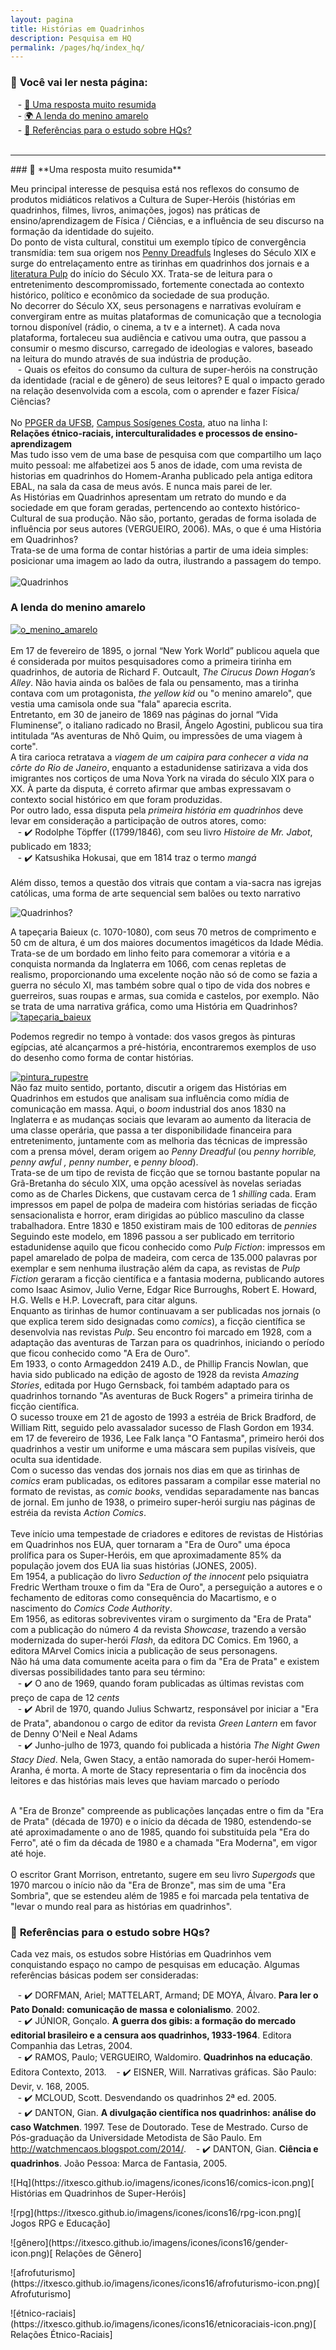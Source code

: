 ```yaml
---
layout: pagina
title: Histórias em Quadrinhos
description: Pesquisa em HQ
permalink: /pages/hq/index_hq/
---
```


### 📌 **Você vai ler nesta página:**

&nbsp;&nbsp;&nbsp;- [🧩 Uma resposta muito resumida](#🧩-uma-resposta-muito-resumida)  
&nbsp;&nbsp;&nbsp;- [🌍 A lenda do menino amarelo](#🌍-A-lenda-do-menino-amarelo)  
&nbsp;&nbsp;&nbsp;- [📘 Referências para o estudo sobre HQs?](#📘-Referências-para-o-estudo-sobre-HQs?)  
<br>
<hr>
### 🧩 **Uma resposta muito resumida**

Meu principal interesse de pesquisa está nos reflexos do consumo de produtos midiáticos relativos a Cultura de Super-Heróis (histórias em quadrinhos, filmes, livros, animações, jogos) nas práticas de ensino/aprendizagem de Física / Ciências, e a influência de seu discurso na formação da identidade do sujeito.
<br>
Do ponto de vista cultural, constitui um exemplo típico  de convergência transmídia: tem sua origem nos [Penny Dreadfuls](https://en.wikipedia.org/wiki/Penny_dreadful) Ingleses do Século XIX e surge do entrelaçamento entre as tirinhas em quadrinhos dos jornais e a [literatura Pulp](https://en.wikipedia.org/wiki/Pulp_magazine) do início do Século XX. Trata-se de  leitura para o entretenimento descompromissado,  fortemente conectada ao contexto histórico, político e econômico da sociedade de sua produção.
<br>
No decorrer do Século XX, seus personagens e narrativas evoluíram e convergiram entre as muitas plataformas de comunicação que a tecnologia tornou disponível (rádio, o cinema, a tv e a internet). A cada nova plataforma, fortaleceu sua audiência e cativou uma outra, que passou a consumir o mesmo discurso, carregado de ideologias e valores, baseado na leitura do mundo através de sua indústria de produção.
<br>
&nbsp;&nbsp;&nbsp;- Quais os efeitos do consumo da cultura de super-heróis na construção da identidade (racial e de gênero) de seus leitores? E qual o impacto  gerado na relação desenvolvida com a escola,  com o aprender e  fazer  Física/ Ciências?  
<br>
No [PPGER da UFSB](https://ufsb.edu.br/ppger/), [Campus Sosígenes Costa](https://www.facebook.com/ufsbcsc), atuo na linha I:
<br>
**Relações étnico-raciais, interculturalidades e processos de ensino-aprendizagem**
<br>
Mas tudo isso vem de uma base de pesquisa com que compartilho um laço muito pessoal: me alfabetizei aos 5 anos de idade, com uma revista de historias em quadrinhos do Homem-Aranha publicado pela antiga editora EBAL, na sala da casa de meus avós.
E nunca mais parei de ler.
<br>
As Histórias em Quadrinhos apresentam um retrato do mundo e da sociedade em que foram geradas, pertencendo ao contexto histórico-Cultural de sua produção. Não são, portanto, geradas de forma isolada de influência por seus autores (VERGUEIRO, 2006). MAs, o que é uma História em Quadrinhos?
<br>
Trata-se de uma forma de contar histórias a partir de uma ideia simples: posicionar uma imagem ao lado da outra, ilustrando a passagem do tempo.<br>
<br>
![Quadrinhos][calvin_1]
<br>
### A lenda do menino amarelo  

[![o_menino_amarelo][yellow]][link_trailer_bp]  
<br>
Em 17 de fevereiro de 1895, o jornal “New York World”  publicou aquela que é considerada por muitos pesquisadores como a primeira tirinha em quadrinhos, de autoria de Richard F. Outcault, _The Cirucus Down Hogan’s Alley_. Não havia ainda os balões de fala ou pensamento, mas a tirinha contava com um protagonista, _the yellow kid_  ou "o menino amarelo", que vestia uma camisola onde sua "fala" aparecia escrita.
<br>
Entretanto, em 30 de janeiro de 1869 nas páginas do jornal “Vida Fluminense”, o italiano radicado no Brasil, Ângelo Agostini, publicou sua tira  intitulada “As aventuras de Nhô Quim, ou impressões de uma viagem à corte".
<br>
A tira carioca retratava a _viagem de um caipira para conhecer a vida na côrte do Rio de Janeiro_, enquanto a estadunidense satirizava a vida dos imigrantes nos cortiços de uma Nova York na virada do século XIX para o XX.  À parte da disputa, é correto afirmar que ambas expressavam o contexto social histórico em que foram produzidas.
<br>
Por outro lado, essa disputa pela _primeira história em quadrinhos_ deve levar em consideração a participação de outros atores, como:
<br>
&nbsp;&nbsp;&nbsp;- ✔️ Rodolphe Töpffer ((1799/1846), com seu  livro _Histoire de Mr. Jabot_, publicado em 1833;    
&nbsp;&nbsp;&nbsp;- ✔️ Katsushika Hokusai, que em 1814 traz o termo _mangá_  
<br>
Além disso, temos a questão dos vitrais que contam a via-sacra nas igrejas católicas, uma forma de arte sequencial sem balões ou texto narrativo  

![Quadrinhos?][via_sacra]  

A tapeçaria Baieux (c. 1070-1080), com seus 70 metros de comprimento e 50 cm de altura, é um dos maiores documentos imagéticos da Idade Média. Trata-se de um bordado em linho feito para comemorar a vitória e a conquista normanda da Inglaterra em 1066, com cenas repletas de realismo, proporcionando uma excelente noção não só de como se fazia a guerra no século XI, mas também sobre qual o tipo de vida dos nobres e guerreiros, suas roupas e armas, sua comida e castelos, por exemplo. Não se trata de uma narrativa gráfica, como uma História em Quadrinhos?
<br>
[![tapeçaria_baieux][baieux]][link_trailer_bp]
<br>

Podemos regredir no tempo à vontade: dos vasos gregos às pinturas egípcias, até alcançarmos a pré-história, encontraremos exemplos de uso do desenho como forma de contar histórias.

[![pintura_rupestre][rupestre]][link_sh_milestone]
<br>
Não faz muito sentido, portanto, discutir a origem das Histórias em Quadrinhos em estudos que analisam sua influência como mídia de comunicação em massa. Aqui, o _boom_ industrial dos anos 1830 na Inglaterra e as mudanças sociais que levaram ao aumento da literacia de uma classe operária, que passa a ter disponibilidade financeira para entretenimento, juntamente com as melhoria das técnicas de impressão com a prensa móvel, deram origem ao _Penny Dreadful_ (ou _penny horrible, penny awful , penny number_, e _penny blood_).   
Trata-se de um tipo de revista de ficção que se tornou bastante popular na Grã-Bretanha do século XIX, uma opção acessível às novelas seriadas como as de Charles Dickens, que custavam cerca de 1 _shilling_ cada. Eram impressos em papel de polpa de madeira com  histórias seriadas de ficção sensacionalista e horror, eram dirigidas ao público masculino da classe trabalhadora. Entre 1830 e 1850 existiram mais de 100 editoras de _pennies_
<br>
Seguindo este modelo, em 1896 passou a ser publicado em territorio estadunidense aquilo que ficou conhecido como _Pulp Fiction_: impressos em papel amarelado de polpa de madeira, com cerca de 135.000 palavras por exemplar e sem nenhuma ilustração além da capa, as revistas de _Pulp Fiction_ geraram a ficção científica e a fantasia moderna, publicando autores como Isaac Asimov, Julio Verne, Edgar Rice Burroughs, Robert E. Howard, H.G. Wells e H.P. Lovecraft, para citar alguns.
<br>
Enquanto as tirinhas de humor continuavam a ser publicadas nos jornais (o que explica terem sido designadas como _comics_), a ficção científica se desenvolvia nas revistas _Pulp_. Seu encontro foi marcado em 1928, com a adaptação das aventuras de Tarzan para os quadrinhos, iniciando o período que ficou conhecido como "A Era de Ouro".
<br>
Em 1933, o conto Armageddon 2419 A.D., de Phillip Francis Nowlan, que havia sido publicado na edição de agosto de 1928 da revista _Amazing Stories_, editada por Hugo Gernsback, foi também adaptado para os quadrinhos tornando "As aventuras de Buck Rogers" a primeira tirinha de ficção científica.
<br>
O sucesso trouxe em 21 de agosto de 1993 a estréia de Brick Bradford, de William Ritt, seguido pelo avassalador sucesso de Flash Gordon em 1934. em 17 de fevereiro de 1936, Lee Falk lança "O Fantasma", primeiro herói dos quadrinhos a vestir um uniforme e uma máscara sem pupilas visíveis, que oculta sua identidade.
<br>
Com o sucesso das vendas dos jornais nos dias em que as tirinhas de _comics_ eram publicadas, os editores passaram a compilar esse material no formato de revistas, as _comic books_, vendidas separadamente nas bancas de jornal. Em junho de 1938, o primeiro super-herói surgiu nas páginas de estréia da revista _Action Comics_.  
<br>
Teve início uma tempestade de criadores e editores de revistas de Histórias em Quadrinhos nos EUA, quer tornaram a "Era de Ouro" uma época prolífica para os Super-Heróis, em que aproximadamente 85% da população jovem dos EUA lia suas histórias (JONES, 2005).
<br>
Em 1954, a publicação do livro _Seduction of the innocent_ pelo psiquiatra Fredric Wertham trouxe o fim da "Era de Ouro", a perseguição a autores e o fechamento de editoras como consequência do Macartismo, e o nascimento do _Comics Code Authority_.
<br>
Em 1956, as editoras sobreviventes viram o surgimento da "Era de Prata" com a publicação do número 4 da revista _Showcase_, trazendo a versão modernizada do super-herói _Flash_, da editora DC Comics. Em 1960, a editora MArvel Comics inicia a publicação de seus personagens.
<br>
Não há uma data comumente aceita para o fim da "Era de Prata" e existem diversas possibilidades tanto para seu término:
<br>
&nbsp;&nbsp;&nbsp;- ✔️ O ano de 1969, quando foram publicadas as últimas revistas com preço de capa de 12 _cents_  
&nbsp;&nbsp;&nbsp;- ✔️ Abril de 1970, quando Julius Schwartz, responsável por iniciar a "Era de Prata", abandonou o cargo de editor da revista _Green Lantern_ em favor de Denny O'Neil e Neal Adams  
&nbsp;&nbsp;&nbsp;- ✔️ Junho-julho de 1973, quando foi publicada a história _The Night Gwen Stacy Died_. Nela, Gwen Stacy, a então namorada do super-herói Homem-Aranha, é morta. A morte de Stacy representaria o fim da inocência dos leitores e das histórias mais leves que haviam marcado o período  
<br>

A "Era de Bronze" compreende as publicações lançadas entre o fim da "Era de Prata" (década de 1970) e o início da década de 1980, estendendo-se até aproximadamente o ano de 1985, quando foi substituída pela "Era do Ferro", até o fim da década de 1980 e a chamada "Era Moderna", em vigor até hoje.  
<br>
O escritor Grant Morrison, entretanto, sugere em seu livro _Supergods_ que 1970 marcou o início não da "Era de Bronze", mas sim de uma "Era Sombria", que se estendeu além de 1985 e foi marcada pela tentativa de "levar o mundo real para as histórias em quadrinhos".


### 📘 **Referências para o estudo sobre HQs?**

Cada vez mais, os estudos sobre Histórias em Quadrinhos vem conquistando espaço no campo de pesquisas em educação. Algumas referências básicas podem ser consideradas:
<br>

&nbsp;&nbsp;&nbsp;- ✔️ DORFMAN, Ariel; MATTELART, Armand; DE MOYA, Álvaro. **Para ler o Pato Donald: comunicação de massa e colonialismo**. 2002.  
&nbsp;&nbsp;&nbsp;- ✔️ JÚNIOR, Gonçalo. **A guerra dos gibis: a formação do mercado editorial brasileiro e a censura aos quadrinhos, 1933-1964**. Editora Companhia das Letras, 2004.  
&nbsp;&nbsp;&nbsp;- ✔️ RAMOS, Paulo; VERGUEIRO, Waldomiro. **Quadrinhos na educação**. Editora Contexto, 2013.
&nbsp;&nbsp;&nbsp;- ✔️ EISNER, Will. Narrativas gráficas. São Paulo: Devir, v. 168, 2005.  
&nbsp;&nbsp;&nbsp;- ✔️ MCLOUD, Scott. Desvendando os quadrinhos 2ª ed. 2005.  
&nbsp;&nbsp;&nbsp;- ✔️ DANTON, Gian. **A divulgação científica nos quadrinhos: análise do caso Watchmen**. 1997. Tese de Doutorado. Tese de Mestrado. Curso de Pós-graduação da Universidade Metodista de São Paulo. Em http://watchmencaos.blogspot.com/2014/.
&nbsp;&nbsp;&nbsp;- ✔️ DANTON, Gian. **Ciência e quadrinhos**. João Pessoa: Marca de Fantasia, 2005.
<br>

[calvin_1]: https://itxesco.github.io/assets/figuras/hq/calvin.jpg
[link_trailer_bp]: https://www.youtube.com/watch?v=wL4a4MafSjQ "trailer do filme Pantera Negra"
[rupestre]: https://itxesco.github.io/assets/figuras/hq/caverna.jpg "conheça os super-heróis da milestone"  
[via_sacra]: https://itxesco.github.io/assets/figuras/hq/vitrais.jpg "conheça os super-heróis da milestone"    
[link_sh_milestone]:https://www.ladonegrodaforca.com.br/os-herois-da-milestone-media/ "heróis da milestone"  
[yellow]: https://itxesco.github.io/assets/figuras/hq/yellow_kid.jpg
[link_afro_revolt]:https://www.revolt.tv/2018/2/27/20824357/from-octavia-butler-to-black-panther-afrofuturism-now-then-and-tomorrow "From Octavia Butler to 'Black Panther:' Afrofuturism Now, Then and Tomorrow"  
[baieux]: https://itxesco.github.io/assets/figuras/hq/tapecaria.jpg "o que é Afrofuturismo?"
<p>
![Hq](https://itxesco.github.io/imagens/icones/icons16/comics-icon.png)[ Histórias em Quadrinhos de Super-Heróis]
<p> ![rpg](https://itxesco.github.io/imagens/icones/icons16/rpg-icon.png)[ Jogos RPG e Educação]
<p> ![gênero](https://itxesco.github.io/imagens/icones/icons16/gender-icon.png)[ Relações de Gênero]
<p> ![afrofuturismo](https://itxesco.github.io/imagens/icones/icons16/afrofuturismo-icon.png)[ Afrofuturismo]
<p> ![étnico-raciais](https://itxesco.github.io/imagens/icones/icons16/etnicoraciais-icon.png)[ Relações Étnico-Raciais]  
<br>
